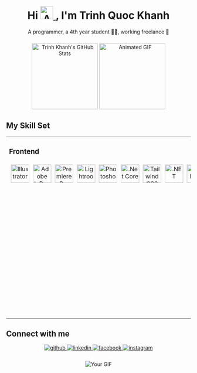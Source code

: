 <div align="center">
  <h1 align="center" class="heading-element" dir="auto">
    Hi 
    <a target="_blank" rel="noopener noreferrer nofollow" href="https://camo.githubusercontent.com/d552948e7884c41fde2d32b9221d79f0df2076c7d824aaab954ca93f53d95884/68747470733a2f2f6d656469612e67697068792e636f6d2f6d656469612f6876524a434c467a6361737252346961377a2f67697068792e676966">
        <img src="https://camo.githubusercontent.com/d552948e7884c41fde2d32b9221d79f0df2076c7d824aaab954ca93f53d95884/68747470733a2f2f6d656469612e67697068792e636f6d2f6d656469612f6876524a434c467a6361737252346961377a2f67697068792e676966" style="width: 35px; max-width: 100%; display: inline-block;" alt="Animated Image" />
    </a>, 
    I'm  Trinh Quoc Khanh
</h1>
  <p>A programmer, a 4th year student 👨‍💻, working freelance 🚀</p>
</div>

###
<div align="center">
  <img src="https://github-readme-stats.vercel.app/api?username=trinhkhanh29&show_icons=true&count_private=true&hide_border=true" alt="Trinh Khanh's GitHub Stats" style="height: 180px; width: auto;" />
  <img src="https://media.giphy.com/media/LBFPLXkgoVm80dx6sP/giphy.gif" alt="Animated GIF" style="height: 180px; width: auto; margin-right: 0;" />
</div>

###

## My Skill Set  
<table><tr><td valign="top" width="33%">

### Frontend  
<div align="center" style="display: flex; flex-wrap: nowrap; justify-content: center;">
    <a href="https://www.adobe.com/in/products/illustrator.html" target="_blank">
        <img style="margin: 5px;" src="https://profilinator.rishav.dev/skills-assets/adobe_illustrator-icon.svg" alt="Illustrator" height="50" />
    </a>  
    <a href="https://www.adobe.com/in/products/indesign.html" target="_blank">
        <img style="margin: 5px;" src="https://profilinator.rishav.dev/skills-assets/adobeindesign.svg" alt="Adobe InDesign" height="50" />
    </a>  
    <a href="https://www.adobe.com/in/products/premiere.html" target="_blank">
        <img style="margin: 5px;" src="https://profilinator.rishav.dev/skills-assets/adobepremierepro.png" alt="Premiere Pro" height="50" />
    </a>  
    <a href="https://www.adobe.com/products/photoshop-lightroom.html" target="_blank">
        <img style="margin: 5px;" src="https://profilinator.rishav.dev/skills-assets/lightroom.png" alt="Lightroom" height="50" />
    </a>  
    <a href="https://www.adobe.com/in/products/photoshop.html" target="_blank">
        <img style="margin: 5px;" src="https://profilinator.rishav.dev/skills-assets/photoshop-plain.svg" alt="Photoshop" height="50" />
    </a>  
    <a href="https://dotnet.microsoft.com/download" target="_blank">
        <img style="margin: 5px;" src="https://profilinator.rishav.dev/skills-assets/dotnetcore.png" alt=".Net Core" height="50" />
    </a>  
    <a href="https://www.tailwindcss.com/" target="_blank">
        <img style="margin: 5px;" src="https://profilinator.rishav.dev/skills-assets/tailwindcss.svg" alt="Tailwind CSS" height="50" />
    </a>  
    <a href="https://dotnet.microsoft.com/download/dotnet-framework" target="_blank">
        <img style="margin: 5px;" src="https://profilinator.rishav.dev/skills-assets/dot-net-original-wordmark.svg" alt=".NET" height="50" />
    </a>  
    <a href="https://en.wikipedia.org/wiki/HTML5" target="_blank">
        <img style="margin: 5px;" src="https://profilinator.rishav.dev/skills-assets/html5-original-wordmark.svg" alt="HTML5" height="50" />
    </a>  
    <a href="https://www.w3schools.com/css/" target="_blank">
        <img style="margin: 5px;" src="https://profilinator.rishav.dev/skills-assets/css3-original-wordmark.svg" alt="CSS3" height="50" />
    </a>  
    <a href="https://www.cplusplus.com/" target="_blank">
        <img style="margin: 5px;" src="https://profilinator.rishav.dev/skills-assets/cplusplus-original.svg" alt="C++" height="50" />
    </a>  
    <a href="https://www.cprogramming.com/" target="_blank">
        <img style="margin: 5px;" src="https://profilinator.rishav.dev/skills-assets/c-original.svg" alt="C" height="50" />
    </a>  
    <a href="https://docs.microsoft.com/en-us/dotnet/csharp/" target="_blank">
        <img style="margin: 5px;" src="https://profilinator.rishav.dev/skills-assets/csharp-original.svg" alt="C#" height="50" />
    </a>  
    <a href="https://www.python.org/" target="_blank">
        <img style="margin: 5px;" src="https://profilinator.rishav.dev/skills-assets/python-original.svg" alt="Python" height="50" />
    </a>  
</div>

</td><td valign="top" width="33%">


### Backend  
<div align="center">  
<a href="https://www.javascript.com/" target="_blank">
    <img style="margin: 10px" src="https://profilinator.rishav.dev/skills-assets/javascript-original.svg" alt="JavaScript" height="50" />
</a>  
<a href="https://nodejs.org/" target="_blank">
    <img style="margin: 10px" src="https://profilinator.rishav.dev/skills-assets/nodejs-original-wordmark.svg" alt="Node.js" height="50" />
</a>  
<a href="https://redux.js.org/" target="_blank">
    <img style="margin: 10px" src="https://profilinator.rishav.dev/skills-assets/redux-original.svg" alt="Redux" height="50" />
</a>  
<a href="https://www.python.org/" target="_blank">
    <img style="margin: 10px" src="https://profilinator.rishav.dev/skills-assets/python-original.svg" alt="Python" height="50" />
</a>  
<a href="https://dotnet.microsoft.com/download" target="_blank">
    <img style="margin: 10px" src="https://profilinator.rishav.dev/skills-assets/dotnetcore.png" alt=".Net Core" height="50" />
</a>  
<a href="https://www.php.net/" target="_blank">
    <img style="margin: 10px" src="https://profilinator.rishav.dev/skills-assets/php-original.svg" alt="PHP" height="50" />
</a>  
</div>

</td></tr></table>

###
## Connect with me  
<div align="center">
<a href="https://github.com/trinhkhanh29" target="_blank">
<img src=https://www.logo.wine/a/logo/GitHub/GitHub-Logo.wine.svg?&style=for-the-badge&logo=github&logoColor=white alt=github style="margin-bottom: 5px;" />
</a>
<a href="https://linkedin.com/in/trinhkhanhh/" target="_blank">
<img src=https://img.shields.io/badge/linkedin-%231E77B5.svg?&style=for-the-badge&logo=linkedin&logoColor=white alt=linkedin style="margin-bottom: 5px;" />
</a>
<a href="https://www.facebook.com/lawyer.trinh/" target="_blank">
<img src=https://img.shields.io/badge/facebook-%232E87FB.svg?&style=for-the-badge&logo=facebook&logoColor=white alt=facebook style="margin-bottom: 5px;" />
</a>
<a href="https://instagram.com/lawyer.trinh/" target="_blank">
<img src=https://img.shields.io/badge/instagram-%23000000.svg?&style=for-the-badge&logo=instagram&logoColor=white alt=instagram style="margin-bottom: 5px;" />
</a>  
</div>  

###
<div align="center">
  <img src="https://i.pinimg.com/originals/b4/9d/3e/b49d3e861f2a06ba58bd8d5d2b9c9cf5.gif" alt="Your GIF" style="max-width: 100%; height: auto;" />
</div>

